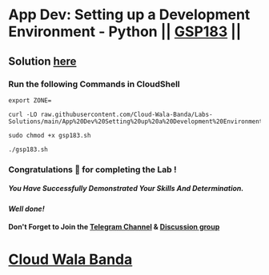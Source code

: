 # App Dev: Setting up a Development Environment - Python || [GSP183](https://www.cloudskillsboost.google/focuses/1074?parent=catalog) ||

## Solution [here](https://youtu.be/u0D1yl9SUuA)

### Run the following Commands in CloudShell

```
export ZONE=
```
```
curl -LO raw.githubusercontent.com/Cloud-Wala-Banda/Labs-Solutions/main/App%20Dev%20Setting%20up%20a%20Development%20Environment%20Python/gsp183.sh

sudo chmod +x gsp183.sh

./gsp183.sh
```

### Congratulations 🎉 for completing the Lab !

##### *You Have Successfully Demonstrated Your Skills And Determination.*

#### *Well done!*

#### Don't Forget to Join the [Telegram Channel](https://t.me/cloudwalabanda) & [Discussion group](https://t.me/cloudwalabandachats)

# [Cloud Wala Banda](https://www.youtube.com/@cloudwalabanda)
